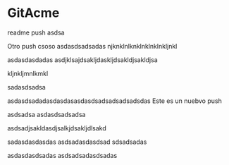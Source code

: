 # GitAcme
readme push
asdsa

Otro push
csoso
asdasdsadsadas
njknklnlknklnklnklnkljnkl

asdasdasdadas
asdjklsajdsakljdaskljdsakldjsakldjsa

kljnkljmnlkmkl


sadasdsadsa

asdasdsadadasdasdasasdasdsadsadsadsadsdas
Este es un nuebvo push

asdsadsa
asdasdsadsadsa

asdsadjsakldasdjsalkjdsakljdlsakd


sadasdasdasdas
asdsadasdasdsad
sdsadsadas

asdasdasdsadas
asdsadsadasdsadas
